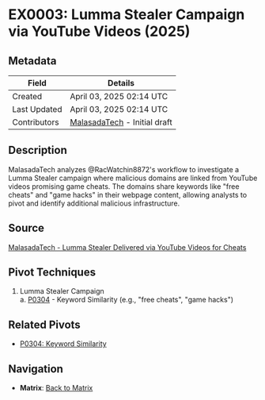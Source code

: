 # EX0003: Lumma Stealer Campaign via YouTube Videos (2025)

## Metadata
| Field          | Details                                      |
|----------------|----------------------------------------------|
| Created        | April 03, 2025 02:14 UTC                    |
| Last Updated   | April 03, 2025 02:14 UTC                    |
| Contributors   | [MalasadaTech](../contributors.md#malasadatech) - Initial draft |

## Description
MalasadaTech analyzes @RacWatchin8872's workflow to investigate a Lumma Stealer campaign where malicious domains are linked from YouTube videos promising game cheats. The domains share keywords like "free cheats" and "game hacks" in their webpage content, allowing analysts to pivot and identify additional malicious infrastructure.

## Source
[MalasadaTech - Lumma Stealer Delivered via YouTube Videos for Cheats](https://malasada.tech/lumma-stealer-delivered-via-youtube-videos-for-cheats/)

## Pivot Techniques
1. Lumma Stealer Campaign  
    a. [P0304](pivots/P0304.md) - Keyword Similarity (e.g., "free cheats", "game hacks")

## Related Pivots
- [P0304: Keyword Similarity](../pivots/P0304.md)

## Navigation
- **Matrix**: [Back to Matrix](../matrix.md)